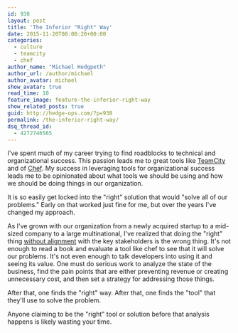 ```yaml
---
id: 938
layout: post
title: 'The Inferior "Right" Way'
date: 2015-11-20T08:00:20+00:00
categories: 
  - culture
  - teamcity
  - chef
author_name: "Michael Hedgpeth"
author_url: /author/michael
author_avatar: michael
show_avatar: true
read_time: 10
feature_image: feature-the-inferior-right-way 
show_related_posts: true 
guid: http://hedge-ops.com/?p=938
permalink: /the-inferior-right-way/
dsq_thread_id:
  - 4272746565
---
```

I've spent much of my career trying to find roadblocks to technical and organizational success. This passion leads me to great tools like [TeamCity](/christmas-with-russians/) and of [Chef](/intrinsic-motivators-leading-to-chef/). My success in leveraging tools for organizational success leads me to be opinionated about what tools we should be using and how we should be doing things in our organization.

It is so easily get locked into the "right" solution that would "solve all of our problems." Early on that worked just fine for me, but over the years I've changed my approach.<!--more-->

As I've grown with our organization from a newly acquired startup to a mid-sized company to a large multinational, I've realized that doing the "right" thing [without alignment](/alignment/) with the key stakeholders is the wrong thing. It's not enough to read a book and evaluate a tool like chef to see that it will solve our problems. It's not even enough to talk developers into using it and seeing its value. One must do serious work to analyze the state of the business, find the pain points that are either preventing revenue or creating unnecessary cost, and then set a strategy for addressing those things.

After that, one finds the "right" way. After that, one finds the "tool" that they'll use to solve the problem.

Anyone claiming to be the "right" tool or solution before that analysis happens is likely wasting your time.
